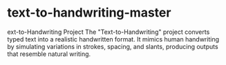 # text-to-handwriting-master
ext-to-Handwriting Project The "Text-to-Handwriting" project converts typed text into a realistic handwritten format. It mimics human handwriting by simulating variations in strokes, spacing, and slants, producing outputs that resemble natural writing.
